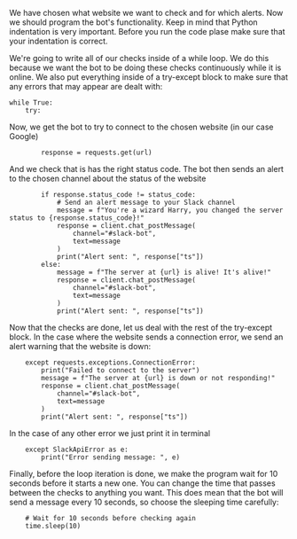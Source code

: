 We have chosen what website we want to check and for which alerts. Now we should program the bot's functionality. Keep in mind that Python indentation is very important. Before you run the code plase make sure that your indentation is correct.

We're going to write all of our checks inside of a while loop. We do this because we want the bot to be doing these checks continuously while it is online. We also put everything inside of a try-except block to make sure that any errors that may appear are dealt with:

```
while True:
    try:
```
Now, we get the bot to try to connect to the chosen website (in our case Google)

```
        response = requests.get(url)
```
And we check that is has the right status code. The bot then sends an alert to the chosen channel about the status of the website
```
        if response.status_code != status_code:
            # Send an alert message to your Slack channel
            message = f"You're a wizard Harry, you changed the server status to {response.status_code}!"
            response = client.chat_postMessage(
                channel="#slack-bot",
                text=message
            )
            print("Alert sent: ", response["ts"])
        else:
            message = f"The server at {url} is alive! It's alive!"
            response = client.chat_postMessage(
                channel="#slack-bot",
                text=message
            )
            print("Alert sent: ", response["ts"])
```

Now that the checks are done, let us deal with the rest of the try-except block. In the case where the website sends a connection error, we send an alert warning that the website is down:
```
    except requests.exceptions.ConnectionError:
        print("Failed to connect to the server")
        message = f"The server at {url} is down or not responding!"
        response = client.chat_postMessage(
            channel="#slack-bot",
            text=message
        )
        print("Alert sent: ", response["ts"])
```
In the case of any other error we just print it in terminal

```
    except SlackApiError as e:
        print("Error sending message: ", e)
```

Finally, before the loop iteration is done, we make the program wait for 10 seconds before it starts a new one. You can change the time that passes between the checks to anything you want. This does mean that the bot will send a message every 10 seconds, so choose the sleeping time carefully:
```
    # Wait for 10 seconds before checking again
    time.sleep(10)  
```